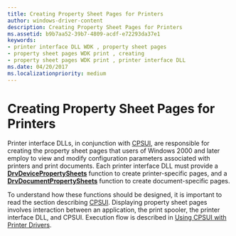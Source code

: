 ```yaml
---
title: Creating Property Sheet Pages for Printers
author: windows-driver-content
description: Creating Property Sheet Pages for Printers
ms.assetid: b9b7aa52-39b7-4809-acdf-e72293da37e1
keywords:
- printer interface DLL WDK , property sheet pages
- property sheet pages WDK print , creating
- property sheet pages WDK print , printer interface DLL
ms.date: 04/20/2017
ms.localizationpriority: medium
---
```


# Creating Property Sheet Pages for Printers





Printer interface DLLs, in conjunction with [CPSUI](common-property-sheet-user-interface.md), are responsible for creating the property sheet pages that users of Windows 2000 and later employ to view and modify configuration parameters associated with printers and print documents. Each printer interface DLL must provide a [**DrvDevicePropertySheets**](https://msdn.microsoft.com/library/windows/hardware/ff548542) function to create printer-specific pages, and a [**DrvDocumentPropertySheets**](https://msdn.microsoft.com/library/windows/hardware/ff548548) function to create document-specific pages.

To understand how these functions should be designed, it is important to read the section describing [CPSUI](common-property-sheet-user-interface.md). Displaying property sheet pages involves interaction between an application, the print spooler, the printer interface DLL, and CPSUI. Execution flow is described in [Using CPSUI with Printer Drivers](using-cpsui-with-printer-drivers.md).

 

 




